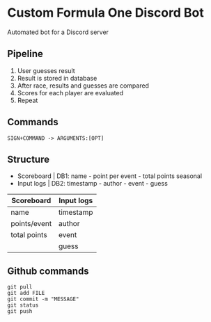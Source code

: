 # Custom Formula One Discord Bot

Automated bot for a Discord server

## Pipeline

1. User guesses result
2. Result is stored in database
3. After race, results and guesses are compared
4. Scores for each player are evaluated
5. Repeat

## Commands

```
SIGN+COMMAND -> ARGUMENTS:[OPT]
```

## Structure

- Scoreboard | DB1: name - point per event - total points seasonal
- Input logs | DB2: timestamp - author - event - guess

|Scoreboard|Input logs|
|-|-|
|name|timestamp|
|points/event|author|
|total points|event|
||guess|


## Github commands

```
git pull
git add FILE
git commit -m "MESSAGE"
git status
git push
```